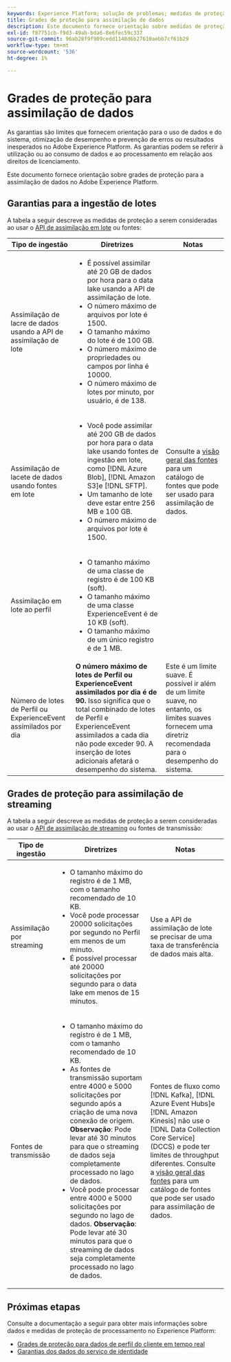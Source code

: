 ```yaml
---
keywords: Experience Platform; solução de problemas; medidas de proteção; diretrizes;
title: Grades de proteção para assimilação de dados
description: Este documento fornece orientação sobre medidas de proteção para a assimilação de dados no Adobe Experience Platform
exl-id: f07751cb-f9d3-49ab-bda6-8e6fec59c337
source-git-commit: 96ab28f9f909cedd1148d6b27610aebb7cf61b29
workflow-type: tm+mt
source-wordcount: '536'
ht-degree: 1%

---
```


# Grades de proteção para assimilação de dados

As garantias são limites que fornecem orientação para o uso de dados e do sistema, otimização de desempenho e prevenção de erros ou resultados inesperados no Adobe Experience Platform. As garantias podem se referir à utilização ou ao consumo de dados e ao processamento em relação aos direitos de licenciamento.

Este documento fornece orientação sobre grades de proteção para a assimilação de dados no Adobe Experience Platform.

## Garantias para a ingestão de lotes

A tabela a seguir descreve as medidas de proteção a serem consideradas ao usar o [API de assimilação em lote](./batch-ingestion/overview.md) ou fontes:

| Tipo de ingestão | Diretrizes | Notas |
| --- | --- | --- |
| Assimilação de lacre de dados usando a API de assimilação de lote | <ul><li>É possível assimilar até 20 GB de dados por hora para o data lake usando a API de assimilação de lote.</li><li>O número máximo de arquivos por lote é 1500.</li><li>O tamanho máximo do lote é de 100 GB.</li><li>O número máximo de propriedades ou campos por linha é 10000.</li><li>O número máximo de lotes por minuto, por usuário, é de 138.</li></ul> |
| Assimilação de lacete de dados usando fontes em lote | <ul><li>Você pode assimilar até 200 GB de dados por hora para o data lake usando fontes de ingestão em lote, como [!DNL Azure Blob], [!DNL Amazon S3]e [!DNL SFTP].</li><li>Um tamanho de lote deve estar entre 256 MB e 100 GB.</li><li>O número máximo de arquivos por lote é 1500.</li></ul> | Consulte a [visão geral das fontes](../sources/home.md) para um catálogo de fontes que pode ser usado para assimilação de dados. |
| Assimilação em lote ao perfil | <ul><li>O tamanho máximo de uma classe de registro é de 100 KB (soft).</li><li>O tamanho máximo de uma classe ExperienceEvent é de 10 KB (soft).</li><li>O tamanho máximo de um único registro é de 1 MB.</li></ul> |
| Número de lotes de Perfil ou ExperienceEvent assimilados por dia | **O número máximo de lotes de Perfil ou ExperienceEvent assimilados por dia é de 90.** Isso significa que o total combinado de lotes de Perfil e ExperienceEvent assimilados a cada dia não pode exceder 90. A inserção de lotes adicionais afetará o desempenho do sistema. | Este é um limite suave. É possível ir além de um limite suave, no entanto, os limites suaves fornecem uma diretriz recomendada para o desempenho do sistema. |

## Grades de proteção para assimilação de streaming

A tabela a seguir descreve as medidas de proteção a serem consideradas ao usar o [API de assimilação de streaming](./streaming-ingestion/overview.md) ou fontes de transmissão:

| Tipo de ingestão | Diretrizes | Notas |
| --- | --- | --- |
| Assimilação por streaming | <ul><li>O tamanho máximo do registro é de 1 MB, com o tamanho recomendado de 10 KB.</li><li>Você pode processar 20000 solicitações por segundo no Perfil em menos de um minuto.</li><li>É possível processar até 20000 solicitações por segundo para o data lake em menos de 15 minutos.</li></ul> | Use a API de assimilação de lote se precisar de uma taxa de transferência de dados mais alta. |
| Fontes de transmissão | <ul><li>O tamanho máximo do registro é de 1 MB, com o tamanho recomendado de 10 KB.</li><li>As fontes de transmissão suportam entre 4000 e 5000 solicitações por segundo após a criação de uma nova conexão de origem. **Observação**: Pode levar até 30 minutos para que o streaming de dados seja completamente processado no lago de dados.</li><li>Você pode processar entre 4000 e 5000 solicitações por segundo no lago de dados. **Observação**: Pode levar até 30 minutos para que o streaming de dados seja completamente processado no lago de dados.</li></ul> | Fontes de fluxo como [!DNL Kafka], [!DNL Azure Event Hubs]e [!DNL Amazon Kinesis] não use o [!DNL Data Collection Core Service] (DCCS) e pode ter limites de throughput diferentes. Consulte a [visão geral das fontes](../sources/home.md) para um catálogo de fontes que pode ser usado para assimilação de dados. |

## Próximas etapas

Consulte a documentação a seguir para obter mais informações sobre dados e medidas de proteção de processamento no Experience Platform:

* [Grades de proteção para dados de perfil do cliente em tempo real](../profile/guardrails.md)
* [Garantias dos dados do serviço de identidade](../identity-service/guardrails.md)
